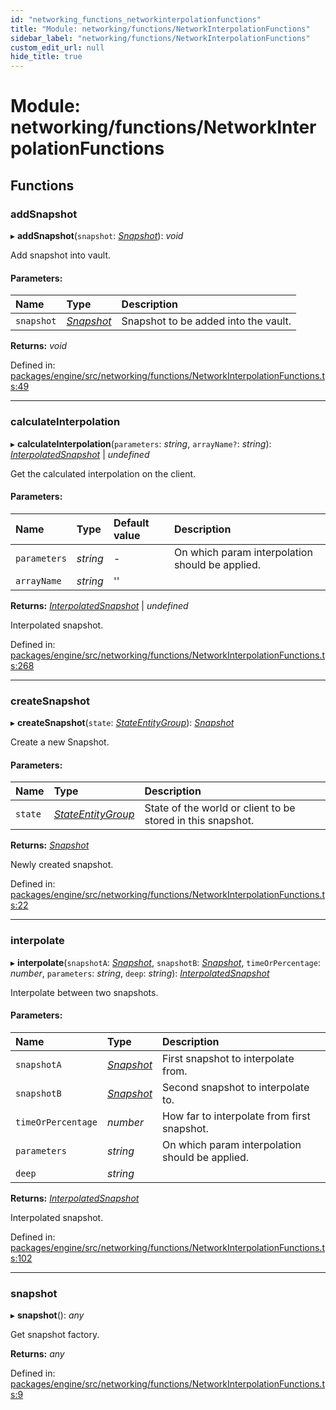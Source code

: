 ```yaml
---
id: "networking_functions_networkinterpolationfunctions"
title: "Module: networking/functions/NetworkInterpolationFunctions"
sidebar_label: "networking/functions/NetworkInterpolationFunctions"
custom_edit_url: null
hide_title: true
---
```


# Module: networking/functions/NetworkInterpolationFunctions

## Functions

### addSnapshot

▸ **addSnapshot**(`snapshot`: [*Snapshot*](../interfaces/networking_types_snapshotdatatypes.snapshot.md)): *void*

Add snapshot into vault.

#### Parameters:

Name | Type | Description |
:------ | :------ | :------ |
`snapshot` | [*Snapshot*](../interfaces/networking_types_snapshotdatatypes.snapshot.md) | Snapshot to be added into the vault.    |

**Returns:** *void*

Defined in: [packages/engine/src/networking/functions/NetworkInterpolationFunctions.ts:49](https://github.com/xr3ngine/xr3ngine/blob/716a06460/packages/engine/src/networking/functions/NetworkInterpolationFunctions.ts#L49)

___

### calculateInterpolation

▸ **calculateInterpolation**(`parameters`: *string*, `arrayName?`: *string*): [*InterpolatedSnapshot*](../interfaces/networking_types_snapshotdatatypes.interpolatedsnapshot.md) \| *undefined*

Get the calculated interpolation on the client.

#### Parameters:

Name | Type | Default value | Description |
:------ | :------ | :------ | :------ |
`parameters` | *string* | - | On which param interpolation should be applied.   |
`arrayName` | *string* | '' |     |

**Returns:** [*InterpolatedSnapshot*](../interfaces/networking_types_snapshotdatatypes.interpolatedsnapshot.md) \| *undefined*

Interpolated snapshot.

Defined in: [packages/engine/src/networking/functions/NetworkInterpolationFunctions.ts:268](https://github.com/xr3ngine/xr3ngine/blob/716a06460/packages/engine/src/networking/functions/NetworkInterpolationFunctions.ts#L268)

___

### createSnapshot

▸ **createSnapshot**(`state`: [*StateEntityGroup*](networking_types_snapshotdatatypes.md#stateentitygroup)): [*Snapshot*](../interfaces/networking_types_snapshotdatatypes.snapshot.md)

Create a new Snapshot.

#### Parameters:

Name | Type | Description |
:------ | :------ | :------ |
`state` | [*StateEntityGroup*](networking_types_snapshotdatatypes.md#stateentitygroup) | State of the world or client to be stored in this snapshot.   |

**Returns:** [*Snapshot*](../interfaces/networking_types_snapshotdatatypes.snapshot.md)

Newly created snapshot.

Defined in: [packages/engine/src/networking/functions/NetworkInterpolationFunctions.ts:22](https://github.com/xr3ngine/xr3ngine/blob/716a06460/packages/engine/src/networking/functions/NetworkInterpolationFunctions.ts#L22)

___

### interpolate

▸ **interpolate**(`snapshotA`: [*Snapshot*](../interfaces/networking_types_snapshotdatatypes.snapshot.md), `snapshotB`: [*Snapshot*](../interfaces/networking_types_snapshotdatatypes.snapshot.md), `timeOrPercentage`: *number*, `parameters`: *string*, `deep`: *string*): [*InterpolatedSnapshot*](../interfaces/networking_types_snapshotdatatypes.interpolatedsnapshot.md)

Interpolate between two snapshots.

#### Parameters:

Name | Type | Description |
:------ | :------ | :------ |
`snapshotA` | [*Snapshot*](../interfaces/networking_types_snapshotdatatypes.snapshot.md) | First snapshot to interpolate from.   |
`snapshotB` | [*Snapshot*](../interfaces/networking_types_snapshotdatatypes.snapshot.md) | Second snapshot to interpolate to.   |
`timeOrPercentage` | *number* | How far to interpolate from first snapshot.   |
`parameters` | *string* | On which param interpolation should be applied.   |
`deep` | *string* |     |

**Returns:** [*InterpolatedSnapshot*](../interfaces/networking_types_snapshotdatatypes.interpolatedsnapshot.md)

Interpolated snapshot.

Defined in: [packages/engine/src/networking/functions/NetworkInterpolationFunctions.ts:102](https://github.com/xr3ngine/xr3ngine/blob/716a06460/packages/engine/src/networking/functions/NetworkInterpolationFunctions.ts#L102)

___

### snapshot

▸ **snapshot**(): *any*

Get snapshot factory.

**Returns:** *any*

Defined in: [packages/engine/src/networking/functions/NetworkInterpolationFunctions.ts:9](https://github.com/xr3ngine/xr3ngine/blob/716a06460/packages/engine/src/networking/functions/NetworkInterpolationFunctions.ts#L9)
